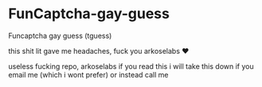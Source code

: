 # FunCaptcha-gay-guess
Funcaptcha gay guess (tguess)

this shit lit gave me headaches, fuck you arkoselabs ♥️

useless fucking repo, arkoselabs if you read this i will take this down if you email me (which i wont prefer) or instead call me
